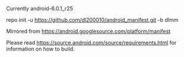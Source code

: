 Currently android-6.0.1_r25

repo init -u https://github.com/dl200010/android_manifest.git -b dlmm

Mirrored from https://android.googlesource.com/platform/manifest

Please read https://source.android.com/source/requirements.html for information on how to build.
